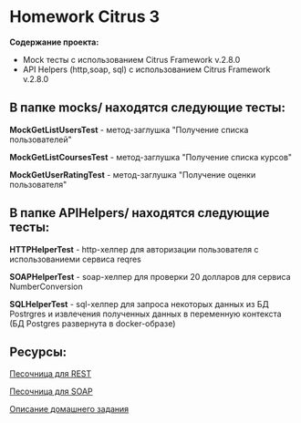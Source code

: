 # Homework Citrus 3
**Содержание проекта:** 
- Mock тесты с использованием Citrus Framework v.2.8.0  
- API Helpers (http,soap, sql) с использованием Citrus Framework v.2.8.0  

## В папке mocks/ находятся следующие тесты:

**MockGetListUsersTest** - метод-заглушка "Получение списка пользователей"  

**MockGetListCoursesTest** - метод-заглушка "Получение списка курсов"

**MockGetUserRatingTest** - метод-заглушка "Получение оценки пользователя"


## В папке APIHelpers/ находятся следующие тесты:

**HTTPHelperTest** - http-хелпер для авторизации пользователя с использованиеми сервиса reqres 

**SOAPHelperTest** - soap-хелпер для проверки 20 долларов для сервиса NumberConversion 

**SQLHelperTest** - sql-хелпер для запроса некоторых данных из БД Postrgres и извлечения полученных данных в переменную контекста (БД Postgres развернута в docker-образе) 


## Ресурсы:

[Песочница для REST](https://reqres.in/)

[Песочница для SOAP](https://www.dataaccess.com/)

[Описание домашнего задания](https://github.com/nmochalova/OtusCitrusFramework/blob/main/HomeworkCitrus_3/Doc/Homework_3.docx)



